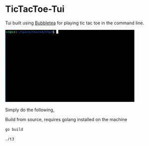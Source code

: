 # TicTacToe-Tui
Tui built using [Bubbletea](https://github.com/charmbracelet/bubbletea) for playing tic tac toe in the command line.

![](https://github.com/ditpoo/tictactoe-tui/blob/main/gifs/t3.gif)

Simply do the following,

Build from source, requires golang installed on the machine

```go build```

```./t3```